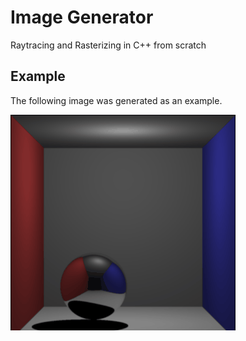 # Image Generator

Raytracing and Rasterizing in C++ from scratch

## Example
The following image was generated as an example.


![Image](img/room.gif)